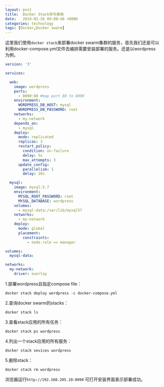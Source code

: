 ```yaml
---
layout: post
title:  Docker Stack命令使用
date:   2019-02-26 09:08:48 +0800
categories: technology
tags: [Docker,Docker swarm]
---
```

这里我们使用`docker stack`来部署docker swarm集群的服务，首先我们还是可以利用docker-compose.yml文件去编排需要安装部署的服务。还是以wordpress为例，

``` yaml
version: '3'

services:

  web:
    image: wordpress
    ports:
      - 8090:80 #map port 80 to 8090
    environment:
      WORDPRESS_DB_HOST: mysql
      WORDPRESS_DB_PASSWORD: root
    networks:
      - my-network
    depends_on:
      - mysql
    deploy:
      mode: replicated
      replicas: 3
      restart_policy:
        condition: on-failure
        delay: 5s
        max_attempts: 3
      update_config:
        parallelism: 1
        delay: 10s

  mysql:
    image: mysql:5.7
    environment:
      MYSQL_ROOT_PASSWORD: root
      MYSQL_DATABASE: wordpress
    volumes:
      - mysql-data:/var/lib/mysql57
    networks:
      - my-network
    deploy:
      mode: global
      placement:
        constraints:
          - node.role == manager

volumes:
  mysql-data:

networks:
  my-network:
    driver: overlay
```

1.部署wordpress且指定compose file：

`docker stack deploy wordpress -c docker-compose.yml`

2.查询docker swarm的stacks：

 `docker stack ls`

3.查看stack应用的所有任务：

`docker stack ps wordpress`

4.列出一个stack应用的所有服务：

`docker stack sevices wordpress`

5.删除stack：

`docker stack rm wordpress`

浏览器运行`http://192.168.205.10:8090` 可打开安装界面表示部署成功。